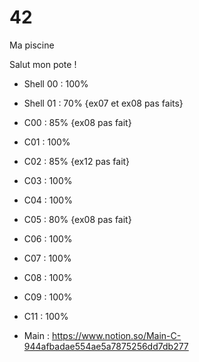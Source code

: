 # 42
Ma piscine

Salut mon pote !

* Shell 00 : 100%
* Shell 01 : 70% {ex07 et ex08 pas faits}
* C00 : 85% {ex08 pas fait}
* C01 : 100%
* C02 : 85% {ex12 pas fait}
* C03 : 100%
* C04 : 100%
* C05 : 80% {ex08 pas fait}
* C06 : 100%
* C07 : 100%
* C08 : 100%
* C09 : 100%
* C11 : 100%

* Main : https://www.notion.so/Main-C-944afbadae554ae5a7875256dd7db277

